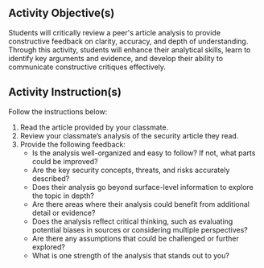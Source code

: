 ## Activity Objective(s)
Students will critically review a peer's article analysis to provide constructive feedback on clarity, accuracy, and depth of understanding. Through this activity, students will enhance their analytical skills, learn to identify key arguments and evidence, and develop their ability to communicate constructive critiques effectively.

## Activity Instruction(s)
Follow the instructions below:
1.	Read the article provided by your classmate.
2.	Review your classmate’s analysis of the security article they read.
3.	Provide the following feedback:
    - Is the analysis well-organized and easy to follow? If not, what parts could be improved?
    -	Are the key security concepts, threats, and risks accurately described?
    -	Does their analysis go beyond surface-level information to explore the topic in depth?
    -	Are there areas where their analysis could benefit from additional detail or evidence?
    -	Does the analysis reflect critical thinking, such as evaluating potential biases in sources or considering multiple perspectives?
    -	Are there any assumptions that could be challenged or further explored?
    -	What is one strength of the analysis that stands out to you?
